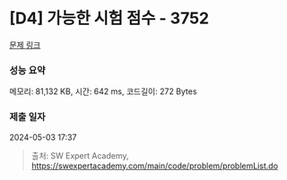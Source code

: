 # [D4] 가능한 시험 점수 - 3752 

[문제 링크](https://swexpertacademy.com/main/code/problem/problemDetail.do?contestProbId=AWHPkqBqAEsDFAUn) 

### 성능 요약

메모리: 81,132 KB, 시간: 642 ms, 코드길이: 272 Bytes

### 제출 일자

2024-05-03 17:37



> 출처: SW Expert Academy, https://swexpertacademy.com/main/code/problem/problemList.do